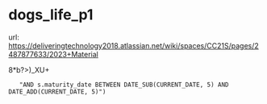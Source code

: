 # dogs_life_p1

url: https://deliveringtechnology2018.atlassian.net/wiki/spaces/CC21S/pages/2487877633/2023+Material

8*b?>)_XU+

       "AND s.maturity_date BETWEEN DATE_SUB(CURRENT_DATE, 5) AND DATE_ADD(CURRENT_DATE, 5)")
